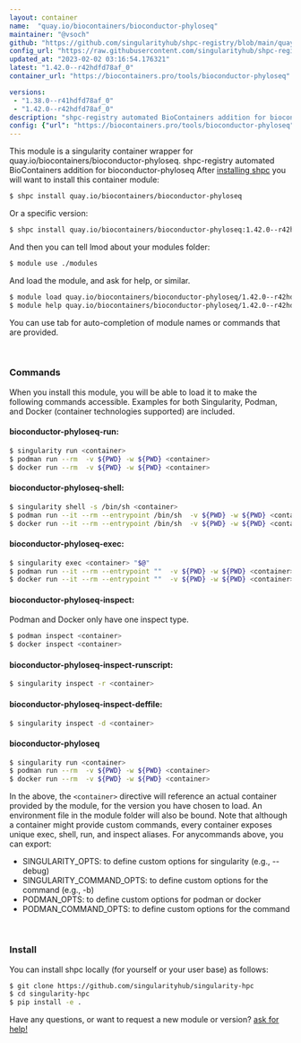 ```yaml
---
layout: container
name:  "quay.io/biocontainers/bioconductor-phyloseq"
maintainer: "@vsoch"
github: "https://github.com/singularityhub/shpc-registry/blob/main/quay.io/biocontainers/bioconductor-phyloseq/container.yaml"
config_url: "https://raw.githubusercontent.com/singularityhub/shpc-registry/main/quay.io/biocontainers/bioconductor-phyloseq/container.yaml"
updated_at: "2023-02-02 03:16:54.176321"
latest: "1.42.0--r42hdfd78af_0"
container_url: "https://biocontainers.pro/tools/bioconductor-phyloseq"

versions:
 - "1.38.0--r41hdfd78af_0"
 - "1.42.0--r42hdfd78af_0"
description: "shpc-registry automated BioContainers addition for bioconductor-phyloseq"
config: {"url": "https://biocontainers.pro/tools/bioconductor-phyloseq", "maintainer": "@vsoch", "description": "shpc-registry automated BioContainers addition for bioconductor-phyloseq", "latest": {"1.42.0--r42hdfd78af_0": "sha256:1c50bd93eb4e71cf44fb8b1bc24167c5551b18456061f41f0fab7ac448dbafc8"}, "tags": {"1.38.0--r41hdfd78af_0": "sha256:8fc624578f508204af5738683a7388f896e8484b2edf41f077466baf70d3d739", "1.42.0--r42hdfd78af_0": "sha256:1c50bd93eb4e71cf44fb8b1bc24167c5551b18456061f41f0fab7ac448dbafc8"}, "docker": "quay.io/biocontainers/bioconductor-phyloseq"}
---
```


This module is a singularity container wrapper for quay.io/biocontainers/bioconductor-phyloseq.
shpc-registry automated BioContainers addition for bioconductor-phyloseq
After [installing shpc](#install) you will want to install this container module:


```bash
$ shpc install quay.io/biocontainers/bioconductor-phyloseq
```

Or a specific version:

```bash
$ shpc install quay.io/biocontainers/bioconductor-phyloseq:1.42.0--r42hdfd78af_0
```

And then you can tell lmod about your modules folder:

```bash
$ module use ./modules
```

And load the module, and ask for help, or similar.

```bash
$ module load quay.io/biocontainers/bioconductor-phyloseq/1.42.0--r42hdfd78af_0
$ module help quay.io/biocontainers/bioconductor-phyloseq/1.42.0--r42hdfd78af_0
```

You can use tab for auto-completion of module names or commands that are provided.

<br>

### Commands

When you install this module, you will be able to load it to make the following commands accessible.
Examples for both Singularity, Podman, and Docker (container technologies supported) are included.

#### bioconductor-phyloseq-run:

```bash
$ singularity run <container>
$ podman run --rm  -v ${PWD} -w ${PWD} <container>
$ docker run --rm  -v ${PWD} -w ${PWD} <container>
```

#### bioconductor-phyloseq-shell:

```bash
$ singularity shell -s /bin/sh <container>
$ podman run --it --rm --entrypoint /bin/sh  -v ${PWD} -w ${PWD} <container>
$ docker run --it --rm --entrypoint /bin/sh  -v ${PWD} -w ${PWD} <container>
```

#### bioconductor-phyloseq-exec:

```bash
$ singularity exec <container> "$@"
$ podman run --it --rm --entrypoint ""  -v ${PWD} -w ${PWD} <container> "$@"
$ docker run --it --rm --entrypoint ""  -v ${PWD} -w ${PWD} <container> "$@"
```

#### bioconductor-phyloseq-inspect:

Podman and Docker only have one inspect type.

```bash
$ podman inspect <container>
$ docker inspect <container>
```

#### bioconductor-phyloseq-inspect-runscript:

```bash
$ singularity inspect -r <container>
```

#### bioconductor-phyloseq-inspect-deffile:

```bash
$ singularity inspect -d <container>
```



#### bioconductor-phyloseq

```bash
$ singularity run <container>
$ podman run --rm  -v ${PWD} -w ${PWD} <container>
$ docker run --rm  -v ${PWD} -w ${PWD} <container>
```


In the above, the `<container>` directive will reference an actual container provided
by the module, for the version you have chosen to load. An environment file in the
module folder will also be bound. Note that although a container
might provide custom commands, every container exposes unique exec, shell, run, and
inspect aliases. For anycommands above, you can export:

 - SINGULARITY_OPTS: to define custom options for singularity (e.g., --debug)
 - SINGULARITY_COMMAND_OPTS: to define custom options for the command (e.g., -b)
 - PODMAN_OPTS: to define custom options for podman or docker
 - PODMAN_COMMAND_OPTS: to define custom options for the command

<br>

### Install

You can install shpc locally (for yourself or your user base) as follows:

```bash
$ git clone https://github.com/singularityhub/singularity-hpc
$ cd singularity-hpc
$ pip install -e .
```

Have any questions, or want to request a new module or version? [ask for help!](https://github.com/singularityhub/singularity-hpc/issues)
